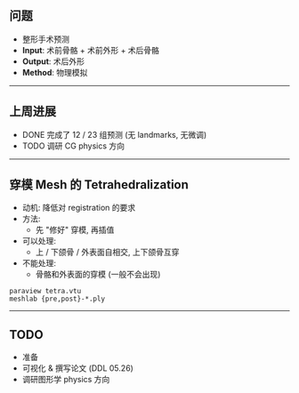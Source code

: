 ## 问题

- 整形手术预测
- **Input**: 术前骨骼 + 术前外形 + 术后骨骼
- **Output**: 术后外形
- **Method**: 物理模拟

---

## 上周进展

- DONE 完成了 12 / 23 组预测 (无 landmarks, 无微调)
- TODO 调研 CG physics 方向

---

## 穿模 Mesh 的 Tetrahedralization

- 动机: 降低对 registration 的要求
- 方法:
  - 先 "修好" 穿模, 再插值
- 可以处理:
  - 上 / 下颌骨 / 外表面自相交, 上下颌骨互穿
- 不能处理:
  - 骨骼和外表面的穿模 (一般不会出现)

```shell
paraview tetra.vtu
meshlab {pre,post}-*.ply
```

---

## TODO

- 准备
- 可视化 \& 撰写论文 (DDL 05.26)
- 调研图形学 physics 方向
